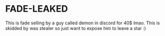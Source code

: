 # FADE-LEAKED
This is fade selling by a guy called demon in discord for 40$ lmao. This is skidded by was stealer so just want to expose him to leave a star :)

